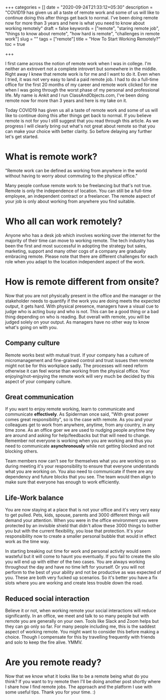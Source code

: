 +++
categories = []
date = "2020-09-24T21:33:12+05:30"
description = "COVID19 has given us all a taste of remote work and some of us will like to continue doing this after things get back to normal. I've been doing remote now for more than 3 years and here is what you need to know about working remotely"
draft = false
keywords = ["remote", "staring remote job", "things to know about remote", "how hard is remote", "challenges in remote work"]
slug = ""
tags = ["remote"]
title = "How To Start Working Remotely?"
toc = true

+++

I first came across the notion of remote work when I was in college. I'm neither an extrovert not a complete introvert but somewhere in the middle. Right away I knew that remote work is for me and I want to do it. Even when I tried, it was not very easy to land a paid remote job. I had to do a full-time office for the first 20 months of my career and remote work clicked for me when I was going through the worst phase of my personal and professional life. My name is Ankit and I run ClassAndObjects.com, I've been doing remote now for more than 3 years and here is my take on it.

Today COVID19 has given us all a taste of remote work and some of us will like to continue doing this after things get back to normal. If you believe remote is not for you I still suggest that you read through this article. As we progress I will clearly bring out what's not great about remote so that you can make your choice with better clarity. So before delaying any further let's get started.


# What is remote work?

"Remote work can be defined as working from anywhere in the world without having to worry about commuting to the physical office."

Many people confuse remote work to be freelancing but that's not true. Remote is only the independence of location. You can still be a full-time employee, an independent contract or a freelancer. The remote aspect of your job is only about working from anywhere you find suitable.


# Who all can work remotely?

Anyone who has a desk job which involves working over the internet for the majority of their time can move to working remote. The tech industry has been the first and most successful in adopting the strategy but sales, marketing, support and many other cogs of a company are gradually embracing remote. Please note that there are different challenges for each role when you adapt to the location independent aspect of the work.


# How is remote different from onsite?

Now that you are not physically present in the office and the manager or the stakeholder needs to quantify if the work you are doing meets the expected output, it gets hard. With physical presence, managers have a visual cue to judge who is acting busy and who is not. This can be a good thing or a bad thing depending on who is reading. But overall with remote, you will be judged solely on your output. As managers have no other way to know what's going on with you.

## Company culture

Remote works best with mutual trust. If your company has a culture of micromanagement and fine-grained control and trust issues then remote might not be for this workplace sadly. The processes will need reform otherwise it can feel worse than working from the physical office. Your enjoying/not-enjoying the remote work will very much be decided by this aspect of your company culture.

## Great communication

If you want to enjoy remote working, learn to communicate and communicate **effectively**. As Spiderman once said, "With great power comes great responsibility", so is the case with remote. As you and your colleagues get to work from anywhere, anytime, from any country, in any time zone. As an office goer we are used to nudging people anytime they are around and asking for help/feedbacks but that will need to change. Remember not everyone is working when you are working and thus you need to communicate **asynchronously** while not getting blocked and not blocking others.

Team members now can't see for themselves what you are working on so during meeting it's your responsibility to ensure that everyone understands what you are working on. You also need to communicate if there are any dependency and future blocks that you see. The team would then align to make sure that everyone has enough to work efficiently.

## Life-Work balance

You are now staying at a place that is not your office and it's very very easy to get pulled. Pets, kids, spouse, parents and 3000 different things will demand your attention. When you were in the office environment you were protected by an invisible shield that didn't allow these 3000 things to bother you but with the current flexibility, you lose that protection. It's your responsibility now to create a smaller personal bubble that would in effect work as the time way.

In starting breaking out time for work and personal activity would seem wasteful but it will come to haunt you eventually. If you fail to create the silo you will end up with either of the two cases. You are always working throughout the day and have no time left for yourself. Or you will not perform to the best of your ability and not be productive as was expected of you. These are both very fucked up scenarios. So it's better you have a fix slots where you are working and create less trouble down the road.

## Reduced social interaction

Believe it or not, when working remote your social interactions will reduce significantly. In an office, we meet and talk to so many people but with remote you are generally on your own. Tools like Slack and Zoom helps but they can go only so far. For many people including me, this is the saddest aspect of working remote. You might want to consider this before making a choice. Though I compensate for this by travelling frequently with friends and solo to keep the fire alive. YMMV.

# Are you remote ready?

Now that we know what it looks like to be a remote being what do you think? If you want to try remote then I'll be doing another post shortly where I share how I find remote jobs. The approach and the platform I use with some useful tips. Thank you for your time. :)
